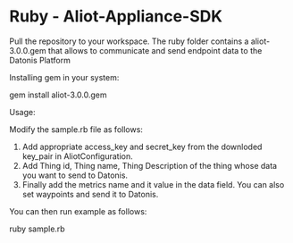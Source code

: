 Ruby - Aliot-Appliance-SDK
==========================

Pull the repository to your workspace. The ruby folder contains a aliot-3.0.0.gem that allows to communicate and send endpoint data to the Datonis Platform

Installing gem in your system:

gem install aliot-3.0.0.gem 

Usage:

Modify the sample.rb file as follows:

1. Add appropriate access_key and secret_key from the downloded key_pair in AliotConfiguration.
2. Add Thing id, Thing name, Thing Description of the thing whose data you want to send to Datonis.
3. Finally add the metrics name and it value in the data field. You can also set waypoints and send it to Datonis.

You can then run example as follows:

ruby sample.rb